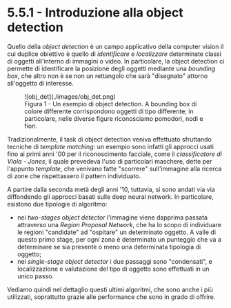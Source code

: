 # 5.5.1 - Introduzione alla object detection

Quello della *object detection* è un campo applicativo della computer vision il cui duplice obiettivo è quello di *identificare* e *localizzare* determinate classi di oggetti  all'interno di immagini o video. In particolare, la object detection ci permette di identificare la posizione degli oggetti mediante una *bounding box*, che altro non è se non un rettangolo che sarà "disegnato" attorno all'oggetto di interesse. 

<figure markdown>
  ![obj_det](./images/obj_det.png)
  <figcaption>Figura 1 - Un esempio di object detection. A bounding box di colore differente corrispondono oggetti di tipo differente; in particolare, nelle diverse figure riconosciamo pomodori, nodi e fiori.</figcaption>
</figure>

Tradizionalmente, il task di object detection veniva effettuato sfruttando tecniche di *template matching*: un esempio sono infatti gli approcci usati fino ai primi anni '00 per il riconoscimento facciale, come il *classificatore di Viola - Jones*, il quale prevedeva l'uso di particolari maschere, dette per l'appunto *template*, che venivano fatte "scorrere" sull'immagine alla ricerca di zone che rispettassero il pattern individuato.

A partire dalla seconda metà degli anni '10, tuttavia, si sono andati via via diffondendo gli approcci basati sulle deep neural network. In particolare, esistono due tipologie di algoritmo:

* nei *two-stages object detector* l'immagine viene dapprima passata attraverso una *Region Proposal Network*, che ha lo scopo di individuare le regioni "candidate" ad "ospitare" un determinato oggetto. A valle di questo primo stage, per ogni zona è determinato un punteggio che va a determinare se sia presente o meno una determinata tipologia di oggetto;
* nei *single-stage object detector* i due passaggi sono "condensati", e localizzazione e valutazione del tipo di oggetto sono effettuati in un unico passo.

Vediamo quindi nel dettaglio questi ultimi algoritmi, che sono anche i più utilizzati, soprattutto grazie alle performance che sono in grado di offrire.
